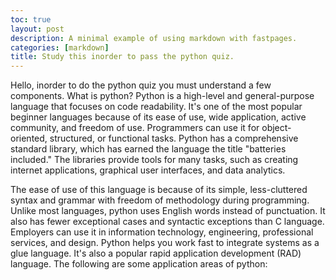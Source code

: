 ```yaml
---
toc: true
layout: post
description: A minimal example of using markdown with fastpages.
categories: [markdown]
title: Study this inorder to pass the python quiz.
---
```

Hello, inorder to do the python quiz you must understand a few components.
What is python? Python is a high-level and general-purpose language that focuses on code readability. It's one of the most popular beginner languages because of its ease of use, wide application, active community, and freedom of use. Programmers can use it for object-oriented, structured, or functional tasks. Python has a comprehensive standard library, which has earned the language the title "batteries included." The libraries provide tools for many tasks, such as creating internet applications, graphical user interfaces, and data analytics.

The ease of use of this language is because of its simple, less-cluttered syntax and grammar with freedom of methodology during programming. Unlike most languages, python uses English words instead of punctuation. It also has fewer exceptional cases and syntactic exceptions than C language. Employers can use it in information technology, engineering, professional services, and design. Python helps you work fast to integrate systems as a glue language. It's also a popular rapid application development (RAD) language. The following are some application areas of python: